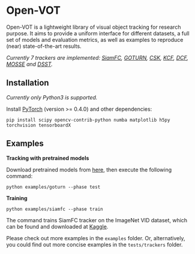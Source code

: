 # Open-VOT

Open-VOT is a lightweight library of visual object tracking for research purpose. It aims to provide a uniform interface for different datasets, a full set of models and evaluation metrics, as well as examples to reproduce (near) state-of-the-art results.

*Currently 7 trackers are implemented: [SiamFC](http://www.robots.ox.ac.uk/~luca/siamese-fc.html), [GOTURN](http://davheld.github.io/GOTURN/GOTURN.html), [CSK](http://www.robots.ox.ac.uk/~joao/circulant/index.html), [KCF](http://www.robots.ox.ac.uk/~joao/circulant/index.html), [DCF](http://www.robots.ox.ac.uk/~joao/circulant/index.html), [MOSSE](http://www.cs.colostate.edu/~vision/publications/TSMCA-Lui2010.pdf) and [DSST](http://www.cvl.isy.liu.se/en/research/objrec/visualtracking/scalvistrack/index.html).*

## Installation

*Currently only Python3 is supported.*

Install [PyTorch](http://pytorch.org/) (version >= 0.4.0) and other dependencies:

```shell
pip install scipy opencv-contrib-python numba matplotlib h5py torchvision tensorboardX
```

## Examples

**Tracking with pretrained models**

Download pretrained models from [here](https://pan.baidu.com/s/1OutjOlWxmiiA4qna7UFHGg), then execute the following command:

```shell
python examples/goturn --phase test
```

**Training**

```shell
python examples/siamfc --phase train
```

The command trains SiamFC tracker on the ImageNet VID dataset, which can be found and downloaded at [Kaggle](https://www.kaggle.com/c/imagenet-object-detection-from-video-challenge/data).

Please check out more examples in the `examples` folder. Or, alternatively, you could find out more concise examples in the `tests/trackers` folder.

